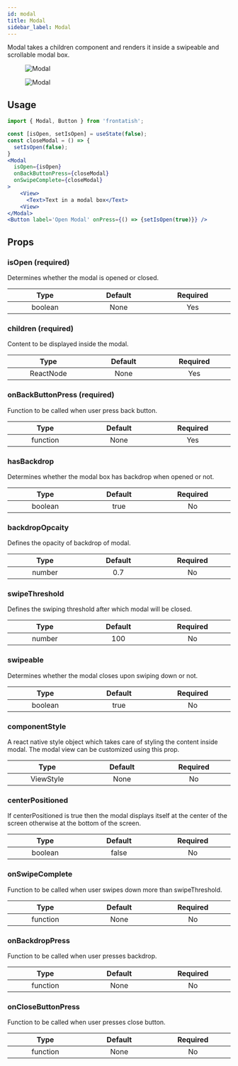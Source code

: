 ```yaml
---
id: modal
title: Modal
sidebar_label: Modal
---
```


Modal takes a children component and renders it inside a swipeable and scrollable modal box.

<div className="image-horizontal-preview">
    <figure>
      <img src="/frontatish/img/bottomPositionedModal.png" alt="Modal"  />
    </figure>
    <figure>
      <img src="/frontatish/img/centerPositionedModal.png" alt="Modal"  />
    </figure>
</div>

## Usage

```jsx
import { Modal, Button } from 'frontatish';

const [isOpen, setIsOpen] = useState(false);
const closeModal = () => {
  setIsOpen(false);
}
<Modal
  isOpen={isOpen}
  onBackButtonPress={closeModal}
  onSwipeComplete={closeModal}
>
    <View>
      <Text>Text in a modal box</Text>
    <View>
</Modal>
<Button label='Open Modal' onPress={() => {setIsOpen(true)}} />
```

## Props

### isOpen (required)

Determines whether the modal is opened or closed.

|            Type            |         Default         |        Required        |
| :------------------------: | :---------------------: | :--------------------: |
| boolean <img width="500"/> | None <img width="500"/> | Yes <img width="500"/> |

### children (required)

Content to be displayed inside the modal.

|             Type             |         Default         |        Required        |
| :--------------------------: | :---------------------: | :--------------------: |
| ReactNode <img width="500"/> | None <img width="500"/> | Yes <img width="500"/> |

### onBackButtonPress (required)

Function to be called when user press back button.

|            Type             |         Default         |        Required        |
| :-------------------------: | :---------------------: | :--------------------: |
| function <img width="500"/> | None <img width="500"/> | Yes <img width="500"/> |

### hasBackdrop

Determines whether the modal box has backdrop when opened or not.

|            Type            |         Default         |       Required        |
| :------------------------: | :---------------------: | :-------------------: |
| boolean <img width="500"/> | true <img width="500"/> | No <img width="500"/> |

### backdropOpcaity

Defines the opacity of backdrop of modal.

|           Type            |        Default         |       Required        |
| :-----------------------: | :--------------------: | :-------------------: |
| number <img width="500"/> | 0.7 <img width="500"/> | No <img width="500"/> |

### swipeThreshold

Defines the swiping threshold after which modal will be closed.

|           Type            |        Default         |       Required        |
| :-----------------------: | :--------------------: | :-------------------: |
| number <img width="500"/> | 100 <img width="500"/> | No <img width="500"/> |

### swipeable

Determines whether the modal closes upon swiping down or not.

|            Type            |         Default         |       Required        |
| :------------------------: | :---------------------: | :-------------------: |
| boolean <img width="500"/> | true <img width="500"/> | No <img width="500"/> |

### componentStyle

A react native style object which takes care of styling the content inside modal. The modal view can be customized using this prop.

|             Type             |         Default         |       Required        |
| :--------------------------: | :---------------------: | :-------------------: |
| ViewStyle <img width="500"/> | None <img width="500"/> | No <img width="500"/> |

### centerPositioned

If centerPositioned is true then the modal displays itself at the center of the screen otherwise at the bottom of the screen.

|            Type            |         Default          |       Required        |
| :------------------------: | :----------------------: | :-------------------: |
| boolean <img width="500"/> | false <img width="500"/> | No <img width="500"/> |

### onSwipeComplete

Function to be called when user swipes down more than swipeThreshold.

|            Type             |         Default         |       Required        |
| :-------------------------: | :---------------------: | :-------------------: |
| function <img width="500"/> | None <img width="500"/> | No <img width="500"/> |

### onBackdropPress

Function to be called when user presses backdrop.

|            Type             |         Default         |       Required        |
| :-------------------------: | :---------------------: | :-------------------: |
| function <img width="500"/> | None <img width="500"/> | No <img width="500"/> |

### onCloseButtonPress

Function to be called when user presses close button.

|            Type             |         Default         |       Required        |
| :-------------------------: | :---------------------: | :-------------------: |
| function <img width="500"/> | None <img width="500"/> | No <img width="500"/> |
